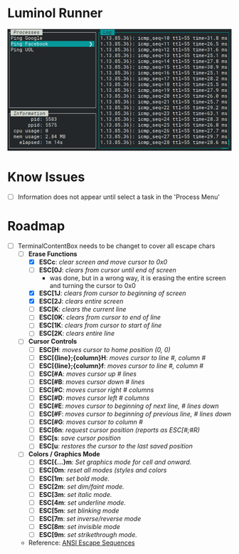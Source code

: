 # Luminol Runner

 ![screenshot of luminol.runner](doc/readme/Screenshot-001.png)

# Know Issues

- [ ] Information does not appear until select a task in the 'Process Menu'

# Roadmap

- [ ] TerminalContentBox needs to be changet to cover all escape chars
    - [ ] **Erase Functions**
        - [x] **ESCc**: _clear screen and move cursor to 0x0_
        - [ ] **ESC[0J**: _clears from cursor until end of screen_
            - was done, but in a wrong way, it is erasing the entire screen and turning the cursor to 0x0
        - [x] **ESC[1J**: _clears from cursor to beginning of screen_
        - [x] **ESC[2J**: _clears entire screen_
        - [ ] **ESC[K**: _clears the current line_
        - [ ] **ESC[0K**: _clears from cursor to end of line_
        - [ ] **ESC[1K**: _clears from cursor to start of line_
        - [ ] **ESC[2K**: _clears entire line_
    - [ ] **Cursor Controls**
        - [ ] **ESC[H**: _moves cursor to home position (0, 0)_
        - [ ] **ESC[{line};{column}H**: _moves cursor to line #, column #_
        - [ ] **ESC[{line};{column}f**: _moves cursor to line #, column #_
        - [ ] **ESC[#A**: _moves cursor up # lines_
        - [ ] **ESC[#B**: _moves cursor down # lines_
        - [ ] **ESC[#C**: _moves cursor right # columns_
        - [ ] **ESC[#D**: _moves cursor left # columns_
        - [ ] **ESC[#E**: _moves cursor to beginning of next line, # lines down_
        - [ ] **ESC[#F**: _moves cursor to beginning of previous line, # lines down_
        - [ ] **ESC[#G**: _moves cursor to column #_
        - [ ] **ESC[6n**: _request cursor position (reports as ESC[#;#R)_
        - [ ] **ESC[s**: _save cursor position_
        - [ ] **ESC[u**: _restores the cursor to the last saved position_
    - [ ] **Colors / Graphics Mode**
        - [ ] **ESC[{...}m**: _Set graphics mode for cell and onward._
        - [ ] **ESC[0m**: _reset all modes (styles and colors_
        - [ ] **ESC[1m**: _set bold mode._
        - [ ] **ESC[2m**: _set dim/faint mode._
        - [ ] **ESC[3m**: _set italic mode._
        - [ ] **ESC[4m**: _set underline mode._
        - [ ] **ESC[5m**: _set blinking mode_
        - [ ] **ESC[7m**: _set inverse/reverse mode_
        - [ ] **ESC[8m**: _set invisible mode_
        - [ ] **ESC[9m**: _set strikethrough mode._
    - Reference: [ANSI Escape Sequences](https://gist.github.com/fnky/_458719343aabd01cfb17a3a4f7296797)